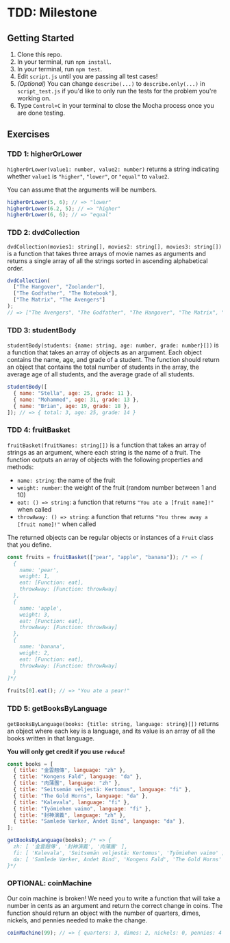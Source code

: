  # TDD: Milestone

## Getting Started

1. Clone this repo.
2. In your terminal, run `npm install`.
3. In your terminal, run `npm test`.
4. Edit `script.js` until you are passing all test cases!
5. _(Optional)_ You can change `describe(...)` to `describe.only(...)` in `script_test.js` if you'd like to only run the tests for the problem you're working on.
6. Type `Control+C` in your terminal to close the Mocha process once you are done testing.

## Exercises

### TDD 1: higherOrLower

`higherOrLower(value1: number, value2: number)` returns a string indicating whether `value1` is `"higher"`, `"lower"`, or `"equal"` to `value2`.

You can assume that the arguments will be numbers.

```js
higherOrLower(5, 6); // => "lower"
higherOrLower(6.2, 5); // => "higher"
higherOrLower(6, 6); // => "equal"
```

### TDD 2: dvdCollection

`dvdCollection(movies1: string[], movies2: string[], movies3: string[])` is a function that takes three arrays of movie names as arguments and returns a single array of all the strings sorted in ascending alphabetical order.

```js
dvdCollection(
  ["The Hangover", "Zoolander"],
  ["The Godfather", "The Notebook"],
  ["The Matrix", "The Avengers"]
);
// => ["The Avengers", "The Godfather", "The Hangover", "The Matrix", "The Notebook", "Zoolander"]
```

### TDD 3: studentBody

`studentBody(students: {name: string, age: number, grade: number}[])` is a function that takes an array of objects as an argument. Each object contains the name, age, and grade of a student. The function should return an object that contains the total number of students in the array, the average age of all students, and the average grade of all students.

```js
studentBody([
  { name: "Stella", age: 25, grade: 11 },
  { name: "Mohammed", age: 31, grade: 13 },
  { name: "Brian", age: 19, grade: 18 },
]); // => { total: 3, age: 25, grade: 14 }
```

### TDD 4: fruitBasket

`fruitBasket(fruitNames: string[])` is a function that takes an array of strings as an argument, where each string is the name of a fruit. The function outputs an array of objects with the following properties and methods:

- `name: string`: the name of the fruit
- `weight: number`: the weight of the fruit (random number between 1 and 10)
- `eat: () => string`: a function that returns `"You ate a [fruit name]!"` when called
- `throwAway: () => string`: a function that returns `"You threw away a [fruit name]!"` when called

The returned objects can be regular objects or instances of a `Fruit` class that you define.

```js
const fruits = fruitBasket(["pear", "apple", "banana"]); /* => [
  {
    name: 'pear',
    weight: 1,
    eat: [Function: eat],
    throwAway: [Function: throwAway]
  },
  {
    name: 'apple',
    weight: 3,
    eat: [Function: eat],
    throwAway: [Function: throwAway]
  },
  {
    name: 'banana',
    weight: 2,
    eat: [Function: eat],
    throwAway: [Function: throwAway]
  }
]*/

fruits[0].eat(); // => "You ate a pear!"
```

### TDD 5: getBooksByLanguage

`getBooksByLanguage(books: {title: string, language: string}[])` returns an object where each key is a language, and its value is an array of all the books written in that language.

**You will only get credit if you use `reduce`!**

```js
const books = [
  { title: "金雲翹傳", language: "zh" },
  { title: "Kongens Fald", language: "da" },
  { title: "肉蒲團", language: "zh" },
  { title: "Seitsemän veljestä: Kertomus", language: "fi" },
  { title: "The Gold Horns", language: "da" },
  { title: "Kalevala", language: "fi" },
  { title: "Työmiehen vaimo", language: "fi" },
  { title: "封神演義", language: "zh" },
  { title: "Samlede Værker, Andet Bind", language: "da" },
];

getBooksByLanguage(books); /* => {
  zh: [ '金雲翹傳', '封神演義', '肉蒲團' ],
  fi: [ 'Kalevala', 'Seitsemän veljestä: Kertomus', 'Työmiehen vaimo' ],
  da: [ 'Samlede Værker, Andet Bind', 'Kongens Fald', 'The Gold Horns' ]
}*/
```

### OPTIONAL: coinMachine

Our coin machine is broken! We need you to write a function that will take a number in cents as an argument and return the correct change in coins. The function should return an object with the number of quarters, dimes, nickels, and pennies needed to make the change.

```js
coinMachine(99); // => { quarters: 3, dimes: 2, nickels: 0, pennies: 4 }
```
